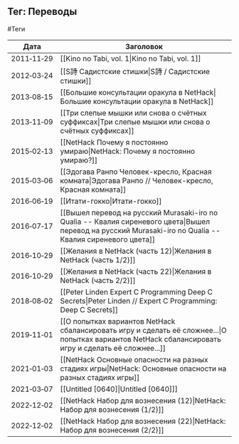 ## Тег: Переводы
#Теги

| Дата | Заголовок |
| --- | --- |
| 2011&#8209;11&#8209;29 | [[Kino no Tabi, vol. 1\|Kino no Tabi, vol. 1]] |
| 2012&#8209;03&#8209;24 | [[S詩  Садистские стишки\|S詩 / Садистские стишки]] |
| 2013&#8209;08&#8209;15 | [[Большие консультации оракула в NetHack\|Большие консультации оракула в NetHack]] |
| 2013&#8209;11&#8209;09 | [[Три слепые мышки или снова о счётных суффиксах\|Три слепые мышки или снова о счётных суффиксах]] |
| 2015&#8209;02&#8209;13 | [[NetHack Почему я постоянно умираю\|NetHack: Почему я постоянно умираю?]] |
| 2015&#8209;03&#8209;06 | [[Эдогава Ранпо  Человек-кресло, Красная комната\|Эдогава Ранпо // Человек-кресло, Красная комната]] |
| 2016&#8209;06&#8209;19 | [[Итати-гокко\|Итати-гокко]] |
| 2016&#8209;07&#8209;17 | [[Вышел перевод на русский Murasaki-iro no Qualia -- Квалия сиреневого цвета\|Вышел перевод на русский Murasaki-iro no Qualia -- Квалия сиреневого цвета]] |
| 2016&#8209;10&#8209;29 | [[Желания в NetHack (часть 12)\|Желания в NetHack (часть 1/2)]] |
| 2016&#8209;10&#8209;29 | [[Желания в NetHack (часть 22)\|Желания в NetHack (часть 2/2)]] |
| 2018&#8209;08&#8209;02 | [[Peter Linden  Expert C Programming Deep C Secrets\|Peter Linden // Expert C Programming: Deep C Secrets]] |
| 2019&#8209;11&#8209;01 | [[О попытках вариантов NetHack сбалансировать игру и сделать её сложнее...\|О попытках вариантов NetHack сбалансировать игру и сделать её сложнее...]] |
| 2021&#8209;01&#8209;03 | [[NetHack Основные опасности на разных стадиях игры\|NetHack: Основные опасности на разных стадиях игры]] |
| 2021&#8209;03&#8209;07 | [[Untitled [0640]\|Untitled [0640]]] |
| 2022&#8209;12&#8209;02 | [[NetHack Набор для вознесения (12)\|NetHack: Набор для вознесения (1/2)]] |
| 2022&#8209;12&#8209;02 | [[NetHack Набор для вознесения (22)\|NetHack: Набор для вознесения (2/2)]] |
